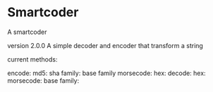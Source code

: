 # Smartcoder

A smartcoder

version 2.0.0
A simple decoder and encoder that transform a string

current methods:

encode:
  md5:
  sha family:
  base family
  morsecode:
  hex:
decode:
  hex:
  morsecode:
  base family:
